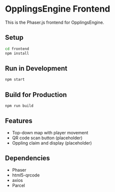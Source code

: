 # OpplingsEngine Frontend

This is the Phaser.js frontend for OpplingsEngine.

## Setup

```bash
cd frontend
npm install
```

## Run in Development

```bash
npm start
```

## Build for Production

```bash
npm run build
```

## Features
- Top-down map with player movement
- QR code scan button (placeholder)
- Oppling claim and display (placeholder)

## Dependencies
- Phaser
- html5-qrcode
- axios
- Parcel 